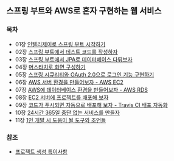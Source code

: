 ## 스프링 부트와 AWS로 혼자 구현하는 웹 서비스

### 목차
- 01장 [인텔리제이로 스프링 부트 시작하기](https://github.com/KEJ94/TIL/blob/main/freelec-springboot3-webservice/01.md)
- 02장 [스프링 부트에서 테스트 코드를 작성하자](https://github.com/KEJ94/TIL/blob/main/freelec-springboot3-webservice/02.md)
- 03장 [스프링 부트에서 JPA로 데이터베이스 다뤄보자](https://github.com/KEJ94/TIL/blob/main/freelec-springboot3-webservice/03.md)
- 04장 [머스타치로 화면 구성하기](https://github.com/KEJ94/TIL/blob/main/freelec-springboot3-webservice/04.md)
- 05장 [스프링 시큐리티와 OAuth 2.0으로 로그인 기능 구현하기](https://github.com/KEJ94/TIL/blob/main/freelec-springboot3-webservice/05.md)
- 06장 [AWS 서버 환경을 만들어보자 - AWS EC2](https://github.com/KEJ94/TIL/blob/main/freelec-springboot3-webservice/06.md)
- 07장 [AWS에 데이터베이스 환경을 만들어보자 - AWS RDS](https://github.com/KEJ94/TIL/blob/main/freelec-springboot3-webservice/07.md)
- 08장 [EC2 서버에 프로젝트를 배포해 보자](https://github.com/KEJ94/TIL/blob/main/freelec-springboot3-webservice/08.md)
- 09장 [코드가 푸시되면 자동으로 배포해 보자 - Travis CI 배포 자동화](https://github.com/KEJ94/TIL/blob/main/freelec-springboot3-webservice/09.md)
- 10장 [24시간 365일 중단 없는 서비스를 만들자](https://github.com/KEJ94/TIL/blob/main/freelec-springboot3-webservice/10.md)
- 11장 [1인 개발 시 도움이 될 도구와 조언들](https://github.com/KEJ94/TIL/blob/main/freelec-springboot3-webservice/11.md)

### 참조
- [프로젝트 생성 특이사항](https://github.com/KEJ94/TIL/blob/main/freelec-springboot3-webservice/프로젝트_생성_특이사항.md)
